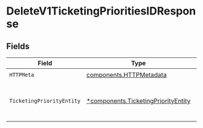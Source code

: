 # DeleteV1TicketingPrioritiesIDResponse


## Fields

| Field                                                                                     | Type                                                                                      | Required                                                                                  | Description                                                                               |
| ----------------------------------------------------------------------------------------- | ----------------------------------------------------------------------------------------- | ----------------------------------------------------------------------------------------- | ----------------------------------------------------------------------------------------- |
| `HTTPMeta`                                                                                | [components.HTTPMetadata](../../models/components/httpmetadata.md)                        | :heavy_check_mark:                                                                        | N/A                                                                                       |
| `TicketingPriorityEntity`                                                                 | [*components.TicketingPriorityEntity](../../models/components/ticketingpriorityentity.md) | :heavy_minus_sign:                                                                        | Delete a single ticketing priority by ID                                                  |